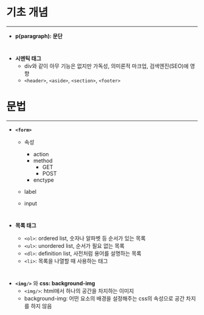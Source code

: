 # 기초 개념

---

- **p(paragraph): 문단**

#

- **시멘틱 태그**
  - div와 같이 아무 기능은 없지만 가독성, 의미론적 마크업, 검색엔진(SEO)에 영향
  - `<header>`, `<aside>`, `<section>`, `<footer>`

# 문법

---

- **`<form>`**

  - 속성

    - action
    - method
      - GET
      - POST
    - enctype

  - label
  - input

  #

- **목록 태그**
  - `<ol>`: ordered list, 숫자나 알파벳 등 순서가 있는 목록
  - `<ul>`: unordered list, 순서가 필요 없는 목록
  - `<dl>`: definition list, 사전처럼 용어를 설명하는 목록
  - `<li>`: 목록을 나열할 때 사용하는 태그

#

- **`<img/>`** 와 **css: background-img**
  - `<img/>`: html에서 하나의 공간을 차지하는 이미지
  - background-img: 어떤 요소의 배경을 설정해주는 css의 속성으로 공간 차지를 하지 않음
